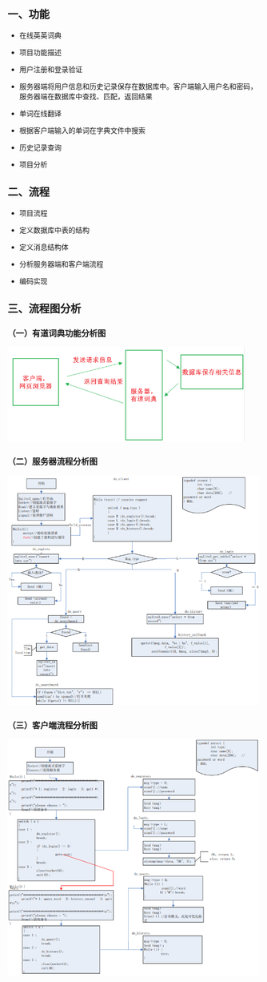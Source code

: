 ## 一、功能

- 在线英英词典

- 项目功能描述

- 用户注册和登录验证

- 服务器端将用户信息和历史记录保存在数据库中。客户端输入用户名和密码，服务器端在数据库中查找、匹配，返回结果

- 单词在线翻译

- 根据客户端输入的单词在字典文件中搜索

- 历史记录查询

- 项目分析

## 二、流程

- 项目流程

- 定义数据库中表的结构

- 定义消息结构体

- 分析服务器端和客户端流程

- 编码实现

## 三、流程图分析

### （一）有道词典功能分析图

![流程图分析](../images/01.png)

### （二）服务器流程分析图

![流程图分析](../images/02.png)

### （三）客户端流程分析图

![流程图分析](../images/03.png)
